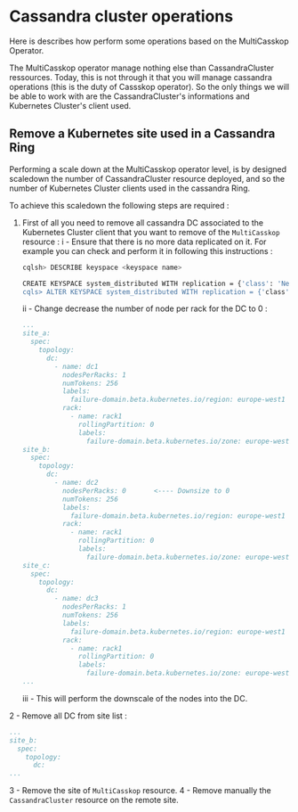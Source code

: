 # Cassandra cluster operations

Here is describes how perform some operations based on the MultiCasskop Operator.

The MultiCasskop operator manage nothing else than CassandraCluster ressources. Today, this is not through it that you will manage cassandra operations (this is the duty of Cassskop operator).
So the only things we will be able to work with are the CassandraCluster's informations and Kubernetes Cluster's client used.

## Remove a Kubernetes site used in a Cassandra Ring

Performing a scale down at the MultiCasskop operator level, is by designed scaledown the number of CassandraCluster resource deployed, and so the number of Kubernetes Cluster clients used in the cassandra Ring.

To achieve this scaledown the following steps are required :

1.  First of all you need to remove all cassandra DC associated to the Kubernetes Cluster client that you want to remove of the `MultiCasskop` resource : 
    i - Ensure that there is no more data replicated on it. For example you can check and perform it in following this instructions : 
    
    ```sh
    cqlsh> DESCRIBE keyspace <keyspace name>
    
    CREATE KEYSPACE system_distributed WITH replication = {'class': 'NetworkTopologyStrategy', 'dc1': '1', 'dc2': '1', dc3': '1'}  AND durable_writes = true;
    cqls> ALTER KEYSPACE system_distributed WITH replication = {'class': 'NetworkTopologyStrategy', 'dc1': '1', 'dc3': '1'}  AND durable_writes = true;
    ```
    
    ii - Change decrease the number of node per rack for the DC to 0 : 
    
    ```yaml 
    ...
    site_a:
      spec:
        topology:
          dc:
            - name: dc1
              nodesPerRacks: 1
              numTokens: 256
              labels:
                failure-domain.beta.kubernetes.io/region: europe-west1
              rack:
                - name: rack1
                  rollingPartition: 0
                  labels:
                    failure-domain.beta.kubernetes.io/zone: europe-west1-b
    site_b:
      spec:
        topology:
          dc:
            - name: dc2
              nodesPerRacks: 0       <---- Downsize to 0
              numTokens: 256
              labels:
                failure-domain.beta.kubernetes.io/region: europe-west1
              rack:
                - name: rack1
                  rollingPartition: 0
                  labels:
                    failure-domain.beta.kubernetes.io/zone: europe-west1-c
    site_c:
      spec:
        topology:
          dc:
            - name: dc3
              nodesPerRacks: 1
              numTokens: 256
              labels:
                failure-domain.beta.kubernetes.io/region: europe-west1
              rack:
                - name: rack1
                  rollingPartition: 0
                  labels:
                    failure-domain.beta.kubernetes.io/zone: europe-west1-c
    ...
    ```
    
    iii -  This will perform the downscale of the nodes into the DC.
    
2 - Remove all DC from site list :

```yaml 
...
site_b:
  spec:
    topology:
      dc:
...
```

3 - Remove the site of `MultiCasskop` resource.
4 - Remove manually the `CassandraCluster` resource on the remote site.